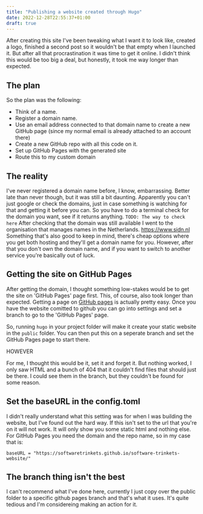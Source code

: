 ```yaml
---
title: "Publishing a website created through Hugo"
date: 2022-12-28T22:55:37+01:00
draft: true
---
```


After creating this site I've been tweaking what I want it to look like, created a logo, finished a second post so it wouldn't be that empty when I launched it. But after all that procrastination it was time to get it online. I didn't think this would be too big a deal, but honestly, it took me way longer than expected.

## The plan

So the plan was the following:

- Think of a name.
- Register a domain name.
- Use an email address connected to that domain name to create a new GitHub page (since my normal email is already attached to an account there)
- Create a new GitHub repo with all this code on it.
- Set up GitHub Pages with the generated site
- Route this to my custom domain

## The reality

I've never registered a domain name before, I know, embarrassing. Better late than never though, but it was still a bit daunting. Apparently you can't just google or check the domains, just in case something is watching for that and getting it before you can. So you have to do a terminal check for the domain you want, see if it returns anything. 
`TODO: The way to check here`
After checking that the domain was still available I went to the organisation that manages names in the Netherlands. https://www.sidn.nl 
Something that's also good to keep in mind, there's cheap options where you get both hosting and they'll get a domain name for you. However, after that you don't own the domain name, and if you want to switch to another service you're basically out of luck.

## Getting the site on GitHub Pages

After getting the domain, I thought something low-stakes would be to get the site on 'GitHub Pages' page first. This, of course, also took longer than expected. 
Getting a page on [GitHub pages](https://pages.github.com) is actually pretty easy. Once you have the website comitted to github you can go into settings and set a branch to go to the 'GitHub Pages' page. 

So, running `hugo` in your project folder will make it create your static website in the `public` folder. You can then put this on a seperate branch and set the GitHub Pages page to start there. 

HOWEVER

For me, I thought this would be it, set it and forget it. But nothing worked, I only saw HTML and a bunch of 404 that it couldn't find files that should just be there. I could see them in the branch, but they couldn't be found for some reason. 

## Set the baseURL in the config.toml

I didn't really understand what this setting was for when I was building the website, but I've found out the hard way. If this isn't set to the url that you're on it will not work. It will only show you some static html and nothing else. 
For GitHub Pages you need the domain and the repo name, so in my case that is:
    
    baseURL = "https://softwaretrinkets.github.io/software-trinkets-website/"

## The branch thing isn't the best

I can't recommend what I've done here, currently I just copy over the public folder to a specific github pages branch and that's what it uses. It's quite tedious and I'm considereing making an action for it. 